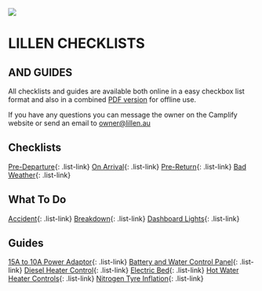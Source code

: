 <link href="styles/custom.css" rel="stylesheet" />

<img class="img-center" src="images/motorhomes.png" />
<h1 class="title">LILLEN CHECKLISTS</h1>
<h2 class="subtitle">AND GUIDES</h2>

All checklists and guides are available both online in a easy checkbox list 
format and also in a combined [PDF version](docs/lillen-checklist.pdf) 
for offline use.

If you have any questions you can message the owner on the Camplify website 
or send an email to [owner@lillen.au](mailto:owner@lillen.au)

## Checklists

[Pre-Departure](checklists/pre-departure.md){: .list-link}
[On Arrival](checklists/on-arrival.md){: .list-link}
[Pre-Return](checklists/pre-return.md){: .list-link}
[Bad Weather](checklists/bad-weather.md){: .list-link}


## What To Do 
[Accident](what-to-do/accident.md){: .list-link}
[Breakdown](what-to-do/breakdown.md){: .list-link}
[Dashboard Lights](what-to-do/dashboard-lights.md){: .list-link}


## Guides
[15A to 10A Power Adaptor](guides/power-adaptor.md){: .list-link}
[Battery and Water Control Panel](guides/control-panel.md){: .list-link}
[Diesel Heater Control](guides/diesel-heater-control.md){: .list-link}
[Electric Bed](guides/bed.md){: .list-link}
[Hot Water Heater Controls](guides/hot-water-heater-controls.md){: .list-link}
[Nitrogen Tyre Inflation](guides/tyres.md){: .list-link}